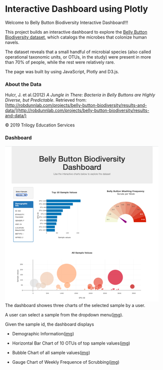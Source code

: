 # Interactive Dashboard using Plotly

Welcome to Belly Button Biodiversity Interactive Dashboard!!!

This project builds an interactive dashboard to explore the [Belly Button Biodiversity dataset](http://robdunnlab.com/projects/belly-button-biodiversity/), which catalogs the microbes that colonize human navels.

The dataset reveals that a small handful of microbial species (also called operational taxonomic units, or OTUs, in the study) were present in more than 70% of people, while the rest were relatively rare.

The page was built by using JavaScript, Plotly and D3.js.

### About the Data

Hulcr, J. et al.(2012) _A Jungle in There: Bacteria in Belly Buttons are Highly Diverse, but Predictable_. Retrieved from: [http://robdunnlab.com/projects/belly-button-biodiversity/results-and-data/](http://robdunnlab.com/projects/belly-button-biodiversity/results-and-data/)

© 2019 Trilogy Education Services


### Dashboard
![img](images/dashboard.png)
The dashboard showes three charts of the selected sample by a user.

A user can select a sample from the dropdown menu([img](images/select.png)).

Given the sample id, the dashboard displays

* Demographic Information([img](images/demo_info.png))

* Horizontal Bar Chart of 10 OTUs of top sample values([img](images/chart_bar.png))

* Bubble Chart of all sample values([img](images/chart_bubble.png))

* Gauge Chart of Weekly Frequence of Scrubbing([img](images/chart_gauge.png))
